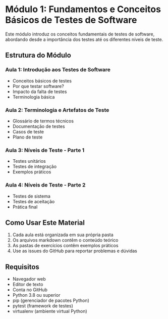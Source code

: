 # Módulo 1: Fundamentos e Conceitos Básicos de Testes de Software

Este módulo introduz os conceitos fundamentais de testes de software, abordando desde a importância dos testes até os diferentes níveis de teste.

## Estrutura do Módulo

### Aula 1: Introdução aos Testes de Software
- Conceitos básicos de testes
- Por que testar software?
- Impacto da falta de testes
- Terminologia básica

### Aula 2: Terminologia e Artefatos de Teste
- Glossário de termos técnicos
- Documentação de testes
- Casos de teste
- Plano de teste

### Aula 3: Níveis de Teste - Parte 1
- Testes unitários
- Testes de integração
- Exemplos práticos

### Aula 4: Níveis de Teste - Parte 2
- Testes de sistema
- Testes de aceitação
- Prática final

## Como Usar Este Material

1. Cada aula está organizada em sua própria pasta
2. Os arquivos markdown contêm o conteúdo teórico
3. As pastas de exercícios contêm exemplos práticos
4. Use as issues do GitHub para reportar problemas e dúvidas

## Requisitos
- Navegador web
- Editor de texto
- Conta no GitHub
- Python 3.8 ou superior
- pip (gerenciador de pacotes Python)
- pytest (framework de testes)
- virtualenv (ambiente virtual Python) 
